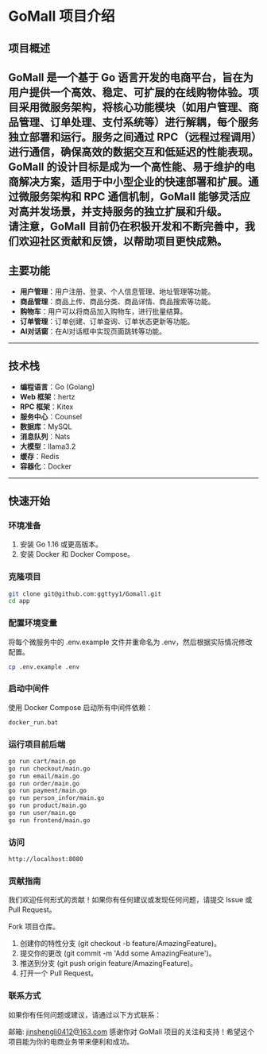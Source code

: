 # GoMall 项目介绍

## 项目概述

GoMall 是一个基于 Go 语言开发的电商平台，旨在为用户提供一个高效、稳定、可扩展的在线购物体验。项目采用微服务架构，将核心功能模块（如用户管理、商品管理、订单处理、支付系统等）进行解耦，每个服务独立部署和运行。服务之间通过 RPC（远程过程调用）进行通信，确保高效的数据交互和低延迟的性能表现。
GoMall 的设计目标是成为一个高性能、易于维护的电商解决方案，适用于中小型企业的快速部署和扩展。通过微服务架构和 RPC 通信机制，GoMall 能够灵活应对高并发场景，并支持服务的独立扩展和升级。  
请注意，GoMall 目前仍在积极开发和不断完善中，我们欢迎社区贡献和反馈，以帮助项目更快成熟。
---

## 主要功能

- **用户管理**：用户注册、登录、个人信息管理、地址管理等功能。
- **商品管理**：商品上传、商品分类、商品详情、商品搜索等功能。
- **购物车**：用户可以将商品加入购物车，进行批量结算。
- **订单管理**：订单创建、订单查询、订单状态更新等功能。
- **AI对话窗**：在AI对话框中实现页面跳转等功能。
---

## 技术栈

- **编程语言**：Go (Golang)
- **Web 框架**：hertz
- **RPC 框架**：Kitex
- **服务中心**：Counsel
- **数据库**：MySQL
- **消息队列**：Nats
- **大模型**：llama3.2
- **缓存**：Redis
- **容器化**：Docker



---

## 快速开始

### 环境准备

1. 安装 Go 1.16 或更高版本。
2. 安装 Docker 和 Docker Compose。


### 克隆项目

```bash
git clone git@github.com:ggttyy1/Gomall.git
cd app
```
### 配置环境变量
将每个微服务中的 .env.example 文件并重命名为 .env，然后根据实际情况修改配置。
```bash
cp .env.example .env
```
### 启动中间件
使用 Docker Compose 启动所有中间件依赖：
```bash
docker_run.bat
```
### 运行项目前后端
```bash
go run cart/main.go
go run checkout/main.go
go run email/main.go
go run order/main.go
go run payment/main.go
go run person_infor/main.go
go run product/main.go
go run user/main.go
go run frontend/main.go
```
### 访问
```bash
http://localhost:8080
```

### 贡献指南
我们欢迎任何形式的贡献！如果你有任何建议或发现任何问题，请提交 Issue 或 Pull Request。

Fork 项目仓库。
1. 创建你的特性分支 (git checkout -b feature/AmazingFeature)。
2. 提交你的更改 (git commit -m 'Add some AmazingFeature')。
3. 推送到分支 (git push origin feature/AmazingFeature)。
4. 打开一个 Pull Request。

### 联系方式
如果你有任何问题或建议，请通过以下方式联系：

邮箱: jinshengli0412@163.com
感谢你对 GoMall 项目的关注和支持！希望这个项目能为你的电商业务带来便利和成功。